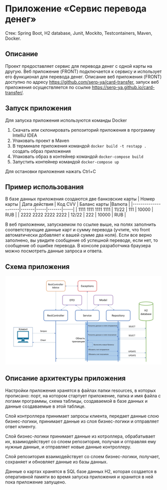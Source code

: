 # Приложение «Сервис перевода денег»
Стек: Spring Boot, H2 database, Junit, Mockito, Testcontainers, Maven, Docker.
## Описание
Проект предоставляет сервис для перевода денег с одной карты на другую. Веб приложение (FRONT) подключается к сервису и использует его функционал для перевода денег. Описание веб приложения (FRONT) доступно по адресу https://github.com/serp-ya/card-transfer,  запуск веб приложения осуществляется по ссылке https://serp-ya.github.io/card-transfer/.
## Запуск приложения
Для запуска приложения используются команды Docker
1. Скачать или склонировать репозиторий приложения в программу IntelliJ IDEA
2. Упаковать проект в Maven
3. В терминале приложения командой `docker build -t restapp .` создать образ приложения
4. Упаковать образ в контейнер командой `docker-compose build`
5. Запустить контейнер командой `docker-compose up`

Для остановки приложения нажать Ctrl+C
## Пример использования
В базе данных приложения создаются две банковские карты
| Номер карты | Дата действия | Код CVV | Баланс карты |Валюта |
|---------------------|-------|-----|-------|-----|
| 1111 1111 1111 1111 | 11/22 | 111 | 10000 | RUB |
| 2222 2222 2222 2222 |	12/22 |	222 | 10000 | RUB |

В веб приложении, запускаемом по ссылке выше, на полях заполнить соответствующие данные карт и сумму перевода (учтите, что front автоматически добавляет к вашей сумме два ноля). Если все верно заполнено, вы увидите сообщение об успешной переводе, если нет, то сообщение об ошибке перевода. В консоле разработчика браузера можно посмотреть данные запроса и ответа.
## Схема приложения
![2022-09-17_23-00-00](https://github.com/ArtJDev/Transfer_Money_REST_API/blob/main/Схема%20приложения.jpg)
## Описание архитектуры приложения
Настройки приложения хранятся в файлах папки resources, в которых прописано: порт, на котором стартует приложение, папка и имя файла с логами программы, схема таблицы, создаваемой в базе данных и данные создаваемые в этой таблице.

Слой контроллера принимает запросы клиента, передает данные слою бизнес-логики, принимает данные из слоя бизнес-логики и отправляет ответ клиенту.

Слой бизнес-логики принимает данные из котроллера, обрабатывает их, взаимодействует со слоем репозитория, получая и отправляя ему нужные данные, и отправляет новые данные контроллеру.

Слой репозитория взаимодействует со слоем бизнес-логики, получает, сохраняет и обновляет данные из базы данных.

Данные о картах хранятся в SQL базе данных H2, которая создается в оперативной памяти во время запуска приложения и хранится в ней пока приложение запущено.

